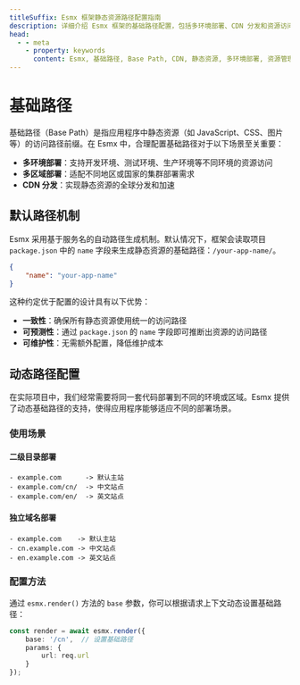 ```yaml
---
titleSuffix: Esmx 框架静态资源路径配置指南
description: 详细介绍 Esmx 框架的基础路径配置，包括多环境部署、CDN 分发和资源访问路径设置，帮助开发者实现灵活的静态资源管理。
head:
  - - meta
    - property: keywords
      content: Esmx, 基础路径, Base Path, CDN, 静态资源, 多环境部署, 资源管理
---
```


# 基础路径

基础路径（Base Path）是指应用程序中静态资源（如 JavaScript、CSS、图片等）的访问路径前缀。在 Esmx 中，合理配置基础路径对于以下场景至关重要：

- **多环境部署**：支持开发环境、测试环境、生产环境等不同环境的资源访问
- **多区域部署**：适配不同地区或国家的集群部署需求
- **CDN 分发**：实现静态资源的全球分发和加速

## 默认路径机制

Esmx 采用基于服务名的自动路径生成机制。默认情况下，框架会读取项目 `package.json` 中的 `name` 字段来生成静态资源的基础路径：`/your-app-name/`。

```json title="package.json"
{
    "name": "your-app-name"
}
```

这种约定优于配置的设计具有以下优势：

- **一致性**：确保所有静态资源使用统一的访问路径
- **可预测性**：通过 `package.json` 的 `name` 字段即可推断出资源的访问路径
- **可维护性**：无需额外配置，降低维护成本

## 动态路径配置

在实际项目中，我们经常需要将同一套代码部署到不同的环境或区域。Esmx 提供了动态基础路径的支持，使得应用程序能够适应不同的部署场景。

### 使用场景

#### 二级目录部署
```
- example.com      -> 默认主站
- example.com/cn/  -> 中文站点
- example.com/en/  -> 英文站点
```

#### 独立域名部署
```
- example.com    -> 默认主站
- cn.example.com -> 中文站点
- en.example.com -> 英文站点
```

### 配置方法

通过 `esmx.render()` 方法的 `base` 参数，你可以根据请求上下文动态设置基础路径：

```ts
const render = await esmx.render({
    base: '/cn',  // 设置基础路径
    params: {
        url: req.url
    }
});
```
